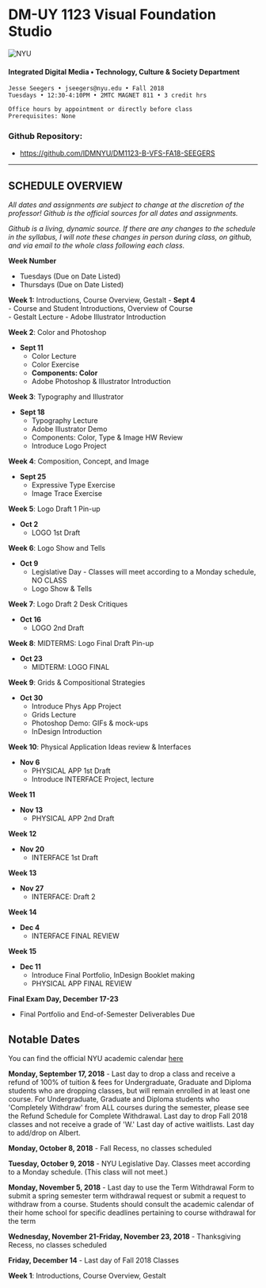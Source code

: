 # DM-UY 1123 Visual Foundation Studio

![NYU](C:/Users/Jesse%20Seegers/Desktop/NYU%20VFS/DM-1123-B-VFS-FA18-SEEGERS/nyu_soe_logo.png)

#### Integrated Digital Media • Technology, Culture & Society Department 

```
Jesse Seegers • jseegers@nyu.edu • Fall 2018 
Tuesdays • 12:30-4:10PM • 2MTC MAGNET 811 • 3 credit hrs

Office hours by appointment or directly before class 
Prerequisites: None
```

### Github Repository: 

* https://github.com/IDMNYU/DM1123-B-VFS-FA18-SEEGERS

---

## SCHEDULE OVERVIEW

*All dates and assignments are subject to change at the discretion of the professor! Github is the official sources for all dates and assignments.* 

*Github is a living, dynamic source. If there are any changes to the schedule in the syllabus, I will note these changes in person during class, on github, and via email to the whole class following each class.*

**Week Number**

- Tuesdays (Due on Date Listed)
- Thursdays (Due on Date Listed)



**Week 1:** Introductions, Course Overview, Gestalt
    - **Sept 4**  
      - Course and Student Introductions, Overview of Course  
      - Gestalt Lecture
      - Adobe Illustrator Introduction

**Week 2**: Color and Photoshop

- **Sept 11**  
  - Color Lecture
  - Color Exercise
  - __Components: Color__  
  - Adobe Photoshop & Illustrator Introduction

**Week 3**: Typography and Illustrator

- **Sept 18**  
  - Typography Lecture
  - Adobe Illustrator Demo
  - Components: Color, Type & Image HW Review  
  - Introduce Logo Project

**Week 4**: Composition, Concept, and Image

- **Sept 25**  
  - Expressive Type Exercise
  - Image Trace Exercise

**Week 5**: Logo Draft 1 Pin-up

- **Oct 2**  
  - LOGO 1st Draft

**Week 6**: Logo Show and Tells

- **Oct 9**  
  - Legislative Day - Classes will meet according to a Monday schedule, NO CLASS
  - Logo Show & Tells

**Week 7**: Logo Draft 2 Desk Critiques

- **Oct 16**  
  - LOGO 2nd Draft

**Week 8**: MIDTERMS: Logo Final Draft Pin-up  

- **Oct 23**
  - MIDTERM: LOGO FINAL

**Week 9**: Grids & Compositional Strategies

- **Oct 30**    
  - Introduce Phys App Project
  - Grids Lecture
  - Photoshop Demo: GIFs & mock-ups
  - InDesign Introduction

**Week 10**: Physical Application Ideas review & Interfaces

- **Nov 6**  
  - PHYSICAL APP 1st Draft
  - Introduce INTERFACE Project, lecture

**Week 11**

- **Nov 13**  
  - PHYSICAL APP 2nd Draft

**Week 12**

- **Nov 20**  
  - INTERFACE 1st Draft


**Week 13**

- **Nov 27**  
  - INTERFACE: Draft 2

**Week 14**

- **Dec 4**   
  - INTERFACE FINAL REVIEW

**Week 15**

- **Dec 11**    
  - Introduce Final Portfolio, InDesign Booklet making
  - PHYSICAL APP FINAL REVIEW 

**Final Exam Day, December 17-23**

- Final Portfolio and End-of-Semester Deliverables Due





## Notable Dates

You can find the official NYU academic calendar [here](https://www.nyu.edu/registrar/calendars/university-academic-calendar.html#1184)

**Monday, September 17, 2018**  - Last day to drop a class and receive a refund of 100% of tuition & fees for Undergraduate, Graduate and Diploma students who are dropping classes, but will remain enrolled in at least one course. For Undergraduate, Graduate and Diploma students who 'Completely Withdraw' from ALL courses during the semester, please see the Refund Schedule for Complete Withdrawal. Last day to drop Fall 2018 classes and not receive a grade of 'W.' Last day of active waitlists. Last day to add/drop on Albert.

**Monday, October 8, 2018** -   Fall Recess, no classes scheduled 

**Tuesday, October 9, 2018** - NYU Legislative Day. Classes meet according to a Monday schedule. (This class will not meet.)

**Monday, November 5, 2018** - Last day to use the Term Withdrawal Form to submit a spring semester term withdrawal request or submit a request to withdraw from a course. Students should consult the academic calendar of their home school for specific deadlines pertaining to course withdrawal for the term

**Wednesday, November 21-Friday, November 23, 2018** - Thanksgiving Recess, no classes scheduled

**Friday, December 14** - Last day of Fall 2018 Classes

**Week 1**: Introductions, Course Overview, Gestalt